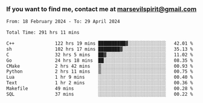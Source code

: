 ### If you want to find me, contact me at marsevilspirit@gmail.com

<!--
**marsevilspirit/marsevilspirit** is a ✨ _special_ ✨ repository because its `README.md` (this file) appears on your GitHub profile.

Here are some ideas to get you started:

- 🔭 I’m currently working on ...
- 🌱 I’m currently learning ...
- 👯 I’m looking to collaborate on ...
- 🤔 I’m looking for help with ...
- 💬 Ask me about ...
- 📫 How to reach me: ...
- 😄 Pronouns: ...
- ⚡ Fun fact: ...
-->
<!--START_SECTION:waka-->

```txt
From: 18 February 2024 - To: 29 April 2024

Total Time: 291 hrs 11 mins

C++               122 hrs 19 mins ██████████▓░░░░░░░░░░░░░░   42.01 %
sh                102 hrs 17 mins ████████▓░░░░░░░░░░░░░░░░   35.13 %
C                 32 hrs 5 mins   ██▓░░░░░░░░░░░░░░░░░░░░░░   11.02 %
Go                24 hrs 18 mins  ██░░░░░░░░░░░░░░░░░░░░░░░   08.35 %
CMake             2 hrs 42 mins   ▒░░░░░░░░░░░░░░░░░░░░░░░░   00.93 %
Python            2 hrs 11 mins   ▒░░░░░░░░░░░░░░░░░░░░░░░░   00.75 %
Lua               1 hr 9 mins     ░░░░░░░░░░░░░░░░░░░░░░░░░   00.40 %
Text              1 hr 2 mins     ░░░░░░░░░░░░░░░░░░░░░░░░░   00.36 %
Makefile          49 mins         ░░░░░░░░░░░░░░░░░░░░░░░░░   00.28 %
SQL               37 mins         ░░░░░░░░░░░░░░░░░░░░░░░░░   00.22 %
```

<!--END_SECTION:waka-->
